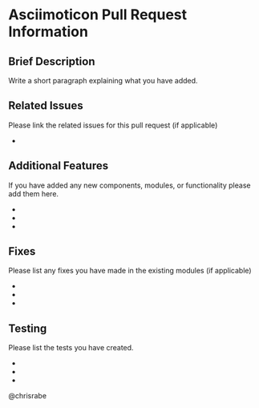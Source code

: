 # Asciimoticon Pull Request Information

## Brief Description

Write a short paragraph explaining what you have added.

## Related Issues

Please link the related issues for this pull request (if applicable)

-

## Additional Features

If you have added any new components, modules, or functionality please add them here.

-
-
-

## Fixes

Please list any fixes you have made in the existing modules (if applicable)

-
-
-

## Testing

Please list the tests you have created.

-
-
-

@chrisrabe
